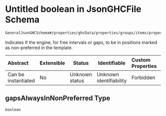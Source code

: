# Untitled boolean in JsonGHCFile Schema

```txt
GeneralJsonGHCSchema#/properties/ghcData/properties/groups/items/properties/gapsAlwaysInNonPreferred
```

Indicates If the engine, for free intervals or gaps, to be in positions marked as non-preferred in the template.


| Abstract            | Extensible | Status         | Identifiable            | Custom Properties | Additional Properties | Access Restrictions | Defined In                                                         |
| :------------------ | ---------- | -------------- | ----------------------- | :---------------- | --------------------- | ------------------- | ------------------------------------------------------------------ |
| Can be instantiated | No         | Unknown status | Unknown identifiability | Forbidden         | Allowed               | none                | [ghc.schema.json\*](../out/ghc.schema.json "open original schema") |

## gapsAlwaysInNonPreferred Type

`boolean`
